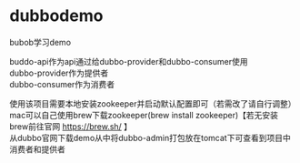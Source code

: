 # dubbodemo
bubob学习demo

buddo-api作为api通过给dubbo-provider和dubbo-consumer使用   
dubbo-provider作为提供者   
dubbo-consumer作为消费者   

使用该项目需要本地安装zookeeper并启动默认配置即可（若需改了请自行调整）  
mac可以自己使用brew下载zookeeper(brew install zookeeper)【若无安装brew前往官网 https://brew.sh/ 】   
从dubbo官网下载demo从中将dubbo-admin打包放在tomcat下可查看到项目中消费者和提供者
